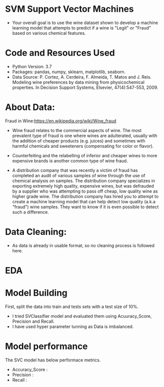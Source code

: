 # SVM Support Vector Machines

* Your overall goal is to use the wine dataset shown to develop a machine learning model that attempts to predict if a wine is "Legit" or "Fraud" based on various chemical features. 

# Code and Resources Used

* Python Version: 3.7
* Packages: pandas, numpy, sklearn, matplotlib, seaborn.
* Data Source: P. Cortez, A. Cerdeira, F. Almeida, T. Matos and J. Reis. Modeling wine preferences by data mining from physicochemical properties. In Decision Support           Systems, Elsevier, 47(4):547-553, 2009.


# About Data:

Fraud in Wine:https://en.wikipedia.org/wiki/Wine_fraud

* Wine fraud relates to the commercial aspects of wine. The most prevalent type of fraud is one where wines are adulterated, usually with the addition of cheaper products (e.g. juices) and sometimes with harmful chemicals and sweeteners (compensating for color or flavor).
* Counterfeiting and the relabelling of inferior and cheaper wines to more expensive brands is another common type of wine fraud.

* A distribution company that was recently a victim of fraud has completed an audit of various samples of wine through the use of chemical analysis on samples. The distribution company specializes in exporting extremely high quality, expensive wines, but was defrauded by a supplier who was attempting to pass off cheap, low quality wine as higher grade wine. The distribution company has hired you to attempt to create a machine learning model that can help detect low quality (a.k.a "fraud") wine samples. They want to know if it is even possible to detect such a difference.

# Data Cleaning:

* As data is already in usable format, so no cleaning process is followed here.

# EDA

# Model Building
First, split the data into train and tests sets with a test size of 10%.

* I tried SVClassifier model and evaluated them using Acuuracy_Score, Precision and Recall. 
* I have used hyper parameter tunning as Data is imbalanced.

# Model performance
The SVC model has below performace metrics.

* Accuracy_Score : 
* Precision : 
* Recall : 
